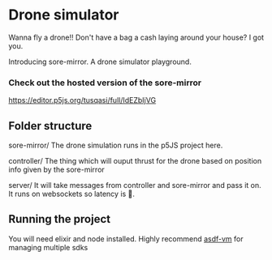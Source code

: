# Drone simulator

Wanna fly a drone!! Don't have a bag a cash laying around your house? I got you. 

Introducing sore-mirror. A drone simulator playground. 


### Check out the hosted version of the sore-mirror


https://editor.p5js.org/tusqasi/full/IdEZbIjVG

## Folder structure

sore-mirror/
The drone simulation runs in the p5JS project here. 

controller/
The thing which will ouput thrust for the drone based on position info given by the sore-mirror

server/
It will take messages from controller and sore-mirror and pass it on. It runs on websockets so latency is 🤌.

##  Running the project

You will need elixir and node installed. Highly recommend [asdf-vm]() for managing multiple sdks
